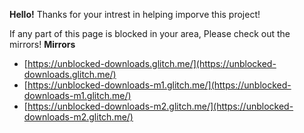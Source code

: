 **Hello!**
Thanks for your intrest in helping imporve this project!

If any part of this page is blocked in your area, Please check out the mirrors!
**Mirrors**

 - [https://unblocked-downloads.glitch.me/](https://unblocked-downloads.glitch.me/)
 - [https://unblocked-downloads-m1.glitch.me/](https://unblocked-downloads-m1.glitch.me/)
 - [https://unblocked-downloads-m2.glitch.me/](https://unblocked-downloads-m2.glitch.me/)
